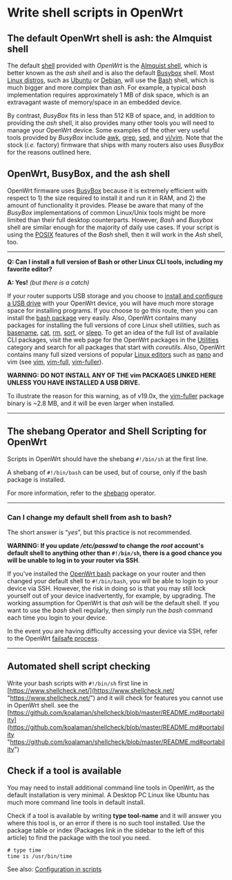 # Write shell scripts in OpenWrt

## The default OpenWrt shell is ash: the Almquist shell

The default [shell](https://en.wikipedia.org/wiki/Command-line_interface "https://en.wikipedia.org/wiki/Command-line_interface") provided with *OpenWrt* is the [Almquist shell](https://en.wikipedia.org/wiki/Almquist_shell "https://en.wikipedia.org/wiki/Almquist_shell"), which is better known as the *ash shell* and is also the default [Busybox](https://en.wikipedia.org/wiki/BusyBox "https://en.wikipedia.org/wiki/BusyBox") shell. Most [Linux distros](https://en.wikipedia.org/wiki/Linux_distribution "https://en.wikipedia.org/wiki/Linux_distribution"), such as [Ubuntu](https://en.wikipedia.org/wiki/Ubuntu "https://en.wikipedia.org/wiki/Ubuntu") or [Debian](https://en.wikipedia.org/wiki/Debian "https://en.wikipedia.org/wiki/Debian"), will use the [Bash](https://en.wikipedia.org/wiki/Bash_%28Unix_shell%29 "https://en.wikipedia.org/wiki/Bash_(Unix_shell)") shell, which is much bigger and more complex than *ash*. For example, a typical *bash* implementation requires approximately 1 MB of disk space, which is an extravagant waste of memory/space in an embedded device.

By contrast, *BusyBox* fits in less than 512 KB of space, and, in addition to providing the *ash* shell, it also provides many other tools you will need to manage your OpenWrt device. Some examples of the other very useful tools provided by *BusyBox* include [awk](https://en.wikipedia.org/wiki/AWK "https://en.wikipedia.org/wiki/AWK"), [grep](https://en.wikipedia.org/wiki/grep "https://en.wikipedia.org/wiki/grep"), [sed](https://en.wikipedia.org/wiki/sed "https://en.wikipedia.org/wiki/sed"), and [vi/vim](https://en.wikibooks.org/wiki/Learning_the_vi_Editor/BusyBox_vi "https://en.wikibooks.org/wiki/Learning_the_vi_Editor/BusyBox_vi"). Note that the stock (*i.e.* factory) firmware that ships with many routers also uses *BusyBox* for the reasons outlined here.

## OpenWrt, BusyBox, and the ash shell

OpenWrt firmware uses [BusyBox](https://en.wikipedia.org/wiki/Busybox "https://en.wikipedia.org/wiki/Busybox") because it is extremely efficient with respect to 1) the size required to install it and run it in RAM, and 2) the amount of functionality it provides. Please be aware that many of the *BusyBox* implementations of common Linux/Unix tools might be more limited than their full desktop counterparts. However, *Bash* and *Busybox* shell are similar enough for the majority of daily use cases. If your script is using the [POSIX](https://en.wikipedia.org/wiki/POSIX "https://en.wikipedia.org/wiki/POSIX") features of the *Bash* shell, then it will work in the *Ash* shell, too.

* * *

**Q: Can I install a full version of Bash or other Linux CLI tools, including my favorite editor?**

**A: Yes!** *(but there is a catch)*

If your router supports USB storage and you choose to [install and configure a USB drive](/docs/guide-user/storage/usb-drives-quickstart "docs:guide-user:storage:usb-drives-quickstart") with your OpenWrt device, you will have much more storage space for installing programs. If you choose to go this route, then you can install the [bash package](/packages/pkgdata/bash "packages:pkgdata:bash") very easily. Also, OpenWrt contains many packages for installing the full versions of core Linux shell utilities, such as [basename](/packages/pkgdata/coreutils-basename "packages:pkgdata:coreutils-basename"), [cat](/packages/pkgdata/coreutils-cat "packages:pkgdata:coreutils-cat"), [rm](/packages/pkgdata/coreutils-rm "packages:pkgdata:coreutils-rm"), [sort](/packages/pkgdata/coreutils-sort "packages:pkgdata:coreutils-sort"), or [sleep](/packages/pkgdata/coreutils-sleep "packages:pkgdata:coreutils-sleep"). To get an idea of the full list of available CLI packages, visit the web page for the OpenWrt packages in the [Utilities](/packages/index/utilities "packages:index:utilities") category and search for all packages that start with *coreutils*. Also, OpenWrt contains many full sized versions of popular [Linux editors](/packages/index/utilities---editors "packages:index:utilities---editors") such as [nano](/packages/pkgdata/nano "packages:pkgdata:nano") and vim (see [vim](/packages/pkgdata/vim "packages:pkgdata:vim"), [vim-full](/packages/pkgdata/vim-full "packages:pkgdata:vim-full"), [vim-fuller](/packages/pkgdata/vim-fuller "packages:pkgdata:vim-fuller")).

**WARNING: DO NOT INSTALL ANY OF THE vim PACKAGES LINKED HERE UNLESS YOU HAVE INSTALLED A USB DRIVE.**

To illustrate the reason for this warning, as of v19.0x, the [vim-fuller](/packages/pkgdata/vim-fuller "packages:pkgdata:vim-fuller") package binary is ~2.8 MB, and it will be even larger when installed.

* * *

## The shebang Operator and Shell Scripting for OpenWrt

Scripts in OpenWrt should have the shebang `#!/bin/sh` at the first line.

A shebang of `#!/bin/bash` can be used, but of course, only if the bash package is installed.

For more information, refer to the [shebang](https://en.wikipedia.org/wiki/Shebang_%28Unix%29 "https://en.wikipedia.org/wiki/Shebang_(Unix)") operator.

* * *

### Can I change my default shell from ash to bash?

The short answer is “*yes*”, but this practice is not recommended.

**WARNING: If you update */etc/passwd* to change the *root* account's default shell to anything other than `#!/bin/sh`, there is a good chance you will be unable to log in to your router via SSH**.

If you've installed the [OpenWrt bash](/packages/pkgdata/bash "packages:pkgdata:bash") package on your router and then changed your default shell to `#!/bin/bash`, you will be able to login to your device via SSH. However, the risk in doing so is that you may still lock yourself out of your device inadvertently, for example, by upgrading. The working assumption for OpenWrt is that *ash* will be the default shell. If you want to use the *bash* shell regularly, then simply run the *bash* command each time you login to your device.

In the event you are having difficulty accessing your device via SSH, refer to the OpenWrt [failsafe process](/docs/guide-user/troubleshooting/failsafe_and_factory_reset "docs:guide-user:troubleshooting:failsafe_and_factory_reset").

* * *

## Automated shell script checking

Write your bash scripts with `#!/bin/sh` first line in [https://www.shellcheck.net/](https://www.shellcheck.net/ "https://www.shellcheck.net/") and it will check for features you cannot use in OpenWrt shell. see the [https://github.com/koalaman/shellcheck/blob/master/README.md#portability](https://github.com/koalaman/shellcheck/blob/master/README.md#portability "https://github.com/koalaman/shellcheck/blob/master/README.md#portability")

## Check if a tool is available

You may need to install additional command line tools in OpenWrt, as the default installation is very minimal. A Desktop PC Linux like Ubuntu has much more command line tools in default install.

Check if a tool is available by writing **type tool-name** and it will answer you where this tool is, or an error if there is no such tool installed. Use the package table or index (Packages link in the sidebar to the left of this article) to find the package with the tool you need.

```
# type time
time is /usr/bin/time
```

See also: [Configuration in scripts](/docs/guide-developer/config-scripting "docs:guide-developer:config-scripting")
